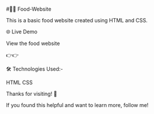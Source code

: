#🍿🍿 Food-Website  

This is a basic food website created using HTML and CSS. 

🌐 Live Demo

View the food website

👉👉 

🛠 Technologies Used:-

HTML
CSS

Thanks for visiting! 🌟


If you found this helpful and want to learn more, follow me!
